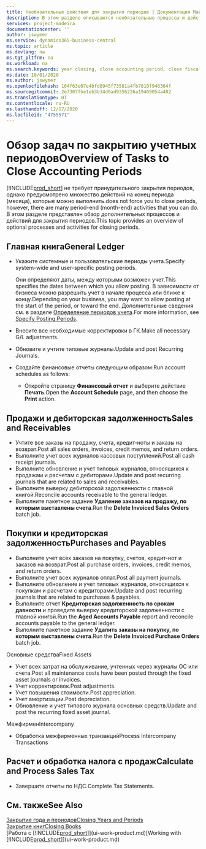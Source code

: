 ```yaml
---
title: Необязательные действия для закрытия периодов | Документация Майкрософт
description: В этом разделе описываются необязательные процессы и действия по закрытию учетных периодов в Business Central.
services: project-madeira
documentationcenter: ''
author: jswymer
ms.service: dynamics365-business-central
ms.topic: article
ms.devlang: na
ms.tgt_pltfrm: na
ms.workload: na
ms.search.keywords: year closing, close accounting period, close fiscal year, aging, creditor payments, vendor payments
ms.date: 10/01/2020
ms.author: jswymer
ms.openlocfilehash: 104f63e07e4bfd8945f73581a4fb7810f946304f
ms.sourcegitcommit: 2e7307fbe1eb3b34d0ad9356226a19409054a402
ms.translationtype: HT
ms.contentlocale: ru-RU
ms.lasthandoff: 12/17/2020
ms.locfileid: "4755571"
---
```

# <a name="overview-of-tasks-to-close-accounting-periods"></a><span data-ttu-id="62e09-103">Обзор задач по закрытию учетных периодов</span><span class="sxs-lookup"><span data-stu-id="62e09-103">Overview of Tasks to Close Accounting Periods</span></span>
[!INCLUDE[prod_short](includes/prod_short.md)] <span data-ttu-id="62e09-104">не требует принудительного закрытия периодов, однако предусмотрено множество действий на конец периода (месяца), которые можно выполнить.</span><span class="sxs-lookup"><span data-stu-id="62e09-104">does not force you to close periods, however, there are many period-end (month-end) activities that you can do.</span></span> <span data-ttu-id="62e09-105">В этом разделе представлен обзор дополнительных процессов и действий для закрытия периодов.</span><span class="sxs-lookup"><span data-stu-id="62e09-105">This topic provides an overview of optional processes and activities for closing periods.</span></span>  

## <a name="general-ledger"></a><span data-ttu-id="62e09-106">Главная книга</span><span class="sxs-lookup"><span data-stu-id="62e09-106">General Ledger</span></span>
* <span data-ttu-id="62e09-107">Укажите системные и пользовательские периоды учета.</span><span class="sxs-lookup"><span data-stu-id="62e09-107">Specify system-wide and user-specific posting periods.</span></span>  

    <span data-ttu-id="62e09-108">Они определяют даты, между которыми возможен учет.</span><span class="sxs-lookup"><span data-stu-id="62e09-108">This specifies the dates between which you allow posting.</span></span> <span data-ttu-id="62e09-109">В зависимости от бизнеса можно разрешить учет в начале процесса или ближе к концу.</span><span class="sxs-lookup"><span data-stu-id="62e09-109">Depending on your business, you may want to allow posting at the start of the period, or toward the end.</span></span> <span data-ttu-id="62e09-110">Дополнительные сведения см. в разделе [Определение периодов учета](finance-how-specify-posting-periods.md).</span><span class="sxs-lookup"><span data-stu-id="62e09-110">For more information, see [Specify Posting Periods](finance-how-specify-posting-periods.md).</span></span>  
* <span data-ttu-id="62e09-111">Внесите все необходимые корректировки в ГК.</span><span class="sxs-lookup"><span data-stu-id="62e09-111">Make all necessary G/L adjustments.</span></span>  
* <span data-ttu-id="62e09-112">Обновите и учтите типовые журналы.</span><span class="sxs-lookup"><span data-stu-id="62e09-112">Update and post Recurring Journals.</span></span>  
  <!--* Process Consolidations-->
* <span data-ttu-id="62e09-113">Создайте финансовые отчеты следующим образом:</span><span class="sxs-lookup"><span data-stu-id="62e09-113">Run account schedules as follows:</span></span>  
  * <span data-ttu-id="62e09-114">Откройте страницу **Финансовый отчет** и выберите действие **Печать**.</span><span class="sxs-lookup"><span data-stu-id="62e09-114">Open the **Account Schedule** page, and then choose the **Print** action.</span></span>  

## <a name="sales-and-receivables"></a><span data-ttu-id="62e09-115">Продажи и дебиторская задолженность</span><span class="sxs-lookup"><span data-stu-id="62e09-115">Sales and Receivables</span></span>
* <span data-ttu-id="62e09-116">Учтите все заказы на продажу, счета, кредит-ноты и заказы на возврат.</span><span class="sxs-lookup"><span data-stu-id="62e09-116">Post all sales orders, invoices, credit memos, and return orders.</span></span>  
* <span data-ttu-id="62e09-117">Выполните учет всех журналов кассовых поступлений.</span><span class="sxs-lookup"><span data-stu-id="62e09-117">Post all cash receipt journals.</span></span>  
* <span data-ttu-id="62e09-118">Выполните обновление и учет типовых журналов, относящихся к продажам и расчетам с дебиторами.</span><span class="sxs-lookup"><span data-stu-id="62e09-118">Update and post recurring journals that are related to sales and receivables.</span></span>  
* <span data-ttu-id="62e09-119">Выполните выверку дебиторской задолженности с главной книгой.</span><span class="sxs-lookup"><span data-stu-id="62e09-119">Reconcile accounts receivable to the general ledger.</span></span>  
* <span data-ttu-id="62e09-120">Выполните пакетное задание **Удаление заказов на продажу, по которым выставлены счета**.</span><span class="sxs-lookup"><span data-stu-id="62e09-120">Run the **Delete Invoiced Sales Orders** batch job.</span></span>  

## <a name="purchases-and-payables"></a><span data-ttu-id="62e09-121">Покупки и кредиторская задолженность</span><span class="sxs-lookup"><span data-stu-id="62e09-121">Purchases and Payables</span></span>
* <span data-ttu-id="62e09-122">Выполните учет всех заказов на покупку, счетов, кредит-нот и заказов на возврат.</span><span class="sxs-lookup"><span data-stu-id="62e09-122">Post all purchase orders, invoices, credit memos, and return orders.</span></span>  
* <span data-ttu-id="62e09-123">Выполните учет всех журналов оплат.</span><span class="sxs-lookup"><span data-stu-id="62e09-123">Post all payment journals.</span></span>  
* <span data-ttu-id="62e09-124">Выполните обновление и учет типовых журналов, относящихся к покупкам и расчетам с кредиторами.</span><span class="sxs-lookup"><span data-stu-id="62e09-124">Update and post recurring journals that are related to purchases & payables.</span></span>  
* <span data-ttu-id="62e09-125">Выполните отчет **Кредиторская задолженность по срокам давности** и проведите выверку кредиторской задолженности с главной книгой.</span><span class="sxs-lookup"><span data-stu-id="62e09-125">Run the **Aged Accounts Payable** report and reconcile accounts payable to the general ledger.</span></span>  
* <span data-ttu-id="62e09-126">Выполните пакетное задание **Удалить заказы на покупку, по которым выставлены счета**.</span><span class="sxs-lookup"><span data-stu-id="62e09-126">Run the **Delete Invoiced Purchase Orders** batch job.</span></span>  

<span data-ttu-id="62e09-127">Основные средства</span><span class="sxs-lookup"><span data-stu-id="62e09-127">Fixed Assets</span></span>
* <span data-ttu-id="62e09-128">Учет всех затрат на обслуживание, учтенных через журналы ОС или счета.</span><span class="sxs-lookup"><span data-stu-id="62e09-128">Post all maintenance costs have been posted through the fixed asset journals or invoices.</span></span>
* <span data-ttu-id="62e09-129">Учет корректировок.</span><span class="sxs-lookup"><span data-stu-id="62e09-129">Post adjustments.</span></span>
* <span data-ttu-id="62e09-130">Учет повышения стоимости.</span><span class="sxs-lookup"><span data-stu-id="62e09-130">Post appreciation.</span></span>
* <span data-ttu-id="62e09-131">Учет амортизации.</span><span class="sxs-lookup"><span data-stu-id="62e09-131">Post depreciation.</span></span>
* <span data-ttu-id="62e09-132">Обновление и учет типового журнала основных средств.</span><span class="sxs-lookup"><span data-stu-id="62e09-132">Update and post the recurring fixed asset journal.</span></span>

<span data-ttu-id="62e09-133">Межфирмен</span><span class="sxs-lookup"><span data-stu-id="62e09-133">Intercompany</span></span>
* <span data-ttu-id="62e09-134">Обработка межфирменных транзакций</span><span class="sxs-lookup"><span data-stu-id="62e09-134">Process Intercompany Transactions</span></span>

## <a name="calculate-and-process-sales-tax"></a><span data-ttu-id="62e09-135">Расчет и обработка налога с продаж</span><span class="sxs-lookup"><span data-stu-id="62e09-135">Calculate and Process Sales Tax</span></span>
* <span data-ttu-id="62e09-136">Завершите отчеты по НДС.</span><span class="sxs-lookup"><span data-stu-id="62e09-136">Complete Tax Statements.</span></span>  

## <a name="see-also"></a><span data-ttu-id="62e09-137">См. также</span><span class="sxs-lookup"><span data-stu-id="62e09-137">See Also</span></span>
[<span data-ttu-id="62e09-138">Закрытие года и периодов</span><span class="sxs-lookup"><span data-stu-id="62e09-138">Closing Years and Periods</span></span>](year-close-years-periods.md)  
[<span data-ttu-id="62e09-139">Закрытие книг</span><span class="sxs-lookup"><span data-stu-id="62e09-139">Closing Books</span></span>](year-close-books.md)  
<span data-ttu-id="62e09-140">[Работа с [!INCLUDE[prod_short](includes/prod_short.md)]](ui-work-product.md)</span><span class="sxs-lookup"><span data-stu-id="62e09-140">[Working with [!INCLUDE[prod_short](includes/prod_short.md)]](ui-work-product.md)</span></span>
